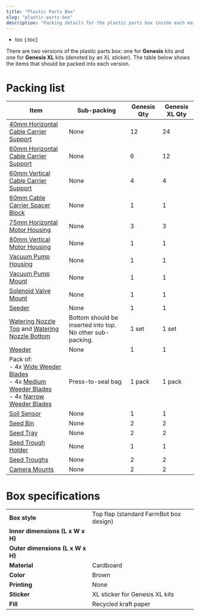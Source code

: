 ```yaml
---
title: "Plastic Parts Box"
slug: "plastic-parts-box"
description: "Packing details for the plastic parts box inside each main carton"
---
```


* toc
{:toc}

There are two versions of the plastic parts box: one for **Genesis** kits and one for **Genesis XL** kits (denoted by an <span class="fb-xl-sticker">XL</span> sticker). The table below shows the items that should be packed into each version.

# Packing list

|Item                          |Sub-packing                   |Genesis Qty                   |Genesis XL Qty                |
|------------------------------|------------------------------|------------------------------|------------------------------|
|[40mm Horizontal Cable Carrier Support](../../extras/bom/plastic-parts/cable-carrier-supports.md#40mm-horizontal-cable-carrier-support)|None                          |12                            |24
|[60mm Horizontal Cable Carrier Support](../../extras/bom/plastic-parts/cable-carrier-supports.md#60mm-horizontal-cable-carrier-support)|None                          |6                             |12
|[60mm Vertical Cable Carrier Support](../../extras/bom/plastic-parts/cable-carrier-supports.md#60mm-vertical-cable-carrier-support)|None                          |4                             |4
|[60mm Cable Carrier Spacer Block](../../extras/bom/plastic-parts/cable-carrier-supports.md#60mm-cable-carrier-spacer-block)|None                          |1                             |1
|[75mm Horizontal Motor Housing](../../extras/bom/plastic-parts/motor-housings.md#75mm-horizontal-motor-housing)|None                          |3                             |3
|[80mm Vertical Motor Housing](../../extras/bom/plastic-parts/motor-housings.md#80mm-vertical-motor-housing)|None                          |1                             |1
|[Vacuum Pump Housing](../../extras/bom/plastic-parts/vacuum-pump.md#vacuum-pump-housing)|None                          |1                             |1
|[Vacuum Pump Mount](../../extras/bom/plastic-parts/vacuum-pump.md#vacuum-pump-mount)|None                          |1                             |1
|[Solenoid Valve Mount](../../extras/bom/plastic-parts/solenoid-valve-mount.md#solenoid-valve-mount)|None                          |1                             |1
|[Seeder](../../extras/bom/plastic-parts/seeder.md#seeder)|None                          |1                             |1
|[Watering Nozzle Top](../../extras/bom/plastic-parts/watering-nozzle.md#watering-nozzle) and [Watering Nozzle Bottom](../../extras/bom/plastic-parts/watering-nozzle.md#watering-nozzle)|Bottom should be inserted into top. No other sub-packing.|1 set                         |1 set
|[Weeder](../../extras/bom/plastic-parts/weeder.md#weeder)|None                          |1                             |1
|Pack of:<br>- 4x [Wide Weeder Blades](../../extras/bom/plastic-parts/weeder.md#weeder-blades)<br>- 4x [Medium Weeder Blades](../../extras/bom/plastic-parts/weeder.md#weeder-blades)<br>- 4x [Narrow Weeder Blades](../../extras/bom/plastic-parts/weeder.md#weeder-blades)|Press-to-seal bag             |1 pack                        |1 pack
|[Soil Sensor](../../extras/bom/plastic-parts/soil-sensor.md#soil-sensor)|None                          |1                             |1
|[Seed Bin](../../extras/bom/plastic-parts/seed-containers.md#seed-bin)|None                          |2                             |2
|[Seed Tray](../../extras/bom/plastic-parts/seed-containers.md#seed-tray)|None                          |2                             |2
|[Seed Trough Holder](../../extras/bom/plastic-parts/seed-containers.md#seed-trough-holder)|None                          |1                             |1
|[Seed Troughs](../../extras/bom/plastic-parts/seed-containers.md#seed-trough)|None                          |2                             |2
|[Camera Mounts](../../extras/bom/plastic-parts/camera-mount.md#camera-mount-half)|None                          |2                             |2

# Box specifications

|                              |                              |
|------------------------------|------------------------------|
|**Box style**                 |Top flap (standard FarmBot box design)
|**Inner dimensions (L x W x H)**|
|**Outer dimensions (L x W x H)**|
|**Material**                  |Cardboard
|**Color**                     |Brown
|**Printing**                  |None
|**Sticker**                   |<span class="fb-xl-sticker">XL</span> sticker for Genesis XL kits
|**Fill**                      |Recycled kraft paper


